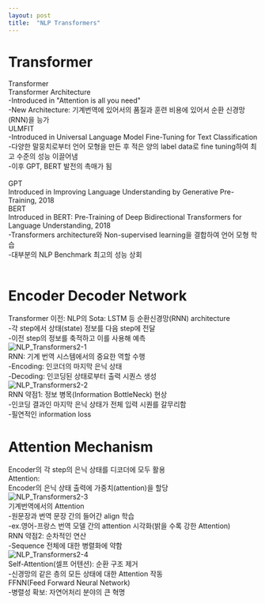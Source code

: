 ```yaml
---
layout: post
title:  "NLP Transformers"
---
```

# Transformer 
Transformer <br/>
Transformer Architecture <br/>
-Introduced in "Attention is all you need" <br/>
-New Architecture: 기계번역에 있어서의 품질과 훈련 비용에 있어서 순환 신경망(RNN)을 능가 <br/>
ULMFIT <br/>
-Introduced in Universal Language Model Fine-Tuning for Text Classification <br/>
-다양한 말뭉치로부터 언어 모형을 만든 후 적은 양의 label data로 fine tuning하여 최고 수준의 성능 이끌어냄 <br/>
-이후 GPT, BERT 발전의 촉매가 됨 <br/>
<br/>
GPT <br/>
Introduced in Improving Language Understanding by Generative Pre-Training, 2018 <br/>
BERT <br/>
Introduced in BERT: Pre-Training of Deep Bidirectional Transformers for Language Understanding, 2018 <br/>
-Transformers architecture와 Non-supervised learning을 결합하여 언어 모형 학습 <br/>
-대부분의 NLP Benchmark 최고의 성능 상회 <br/>
<br/>
# Encoder Decoder Network 
Transformer 이전: NLP의 Sota: LSTM 등 순환신경망(RNN) architecture <br/>
-각 step에서 상태(state) 정보를 다음 step에 전달 <br/>
-이전 step의 정보를 축적하고 이를 사용해 예측 <br/>
![NLP_Transformers2-1](https://github.com/growingpenguin/growingpenguin.github.io/assets/110277903/30a1de96-f25f-4609-b2b9-6a3d0174403e)
<br/>
RNN: 기계 번역 시스템에서의 중요한 역할 수행<br/>
-Encoding: 인코더의 마지막 은닉 상태 <br/>
-Decoding: 인코딩된 상태로부터 출력 시퀀스 생성 <br/>
![NLP_Transformers2-2](https://github.com/growingpenguin/growingpenguin.github.io/assets/110277903/5feda3a3-c24b-4c2c-939c-7d7c70955a8f) 
<br/>
RNN 약점1: 정보 병목(Information BottleNeck) 현상 <br/>
-인코딩 결과인 마지막 은닉 상태가 전체 입력 시퀀를 갈무리함 <br/>
-필연적인 information loss <br/>

# Attention Mechanism
Encoder의 각 step의 은닉 상태를 디코더에 모두 활용 <br/>
Attention: <br/>
Encoder의 은닉 상태 출력에 가중치(attention)을 할당 <br/>
![NLP_Transformers2-3](https://github.com/growingpenguin/growingpenguin.github.io/assets/110277903/235e999d-7100-4db3-843f-866a98d97a84)
<br/>
기계번역에서의 Attention <br/>
-원문장과 번역 문장 간의 들어간 align 학습 <br/>
-ex.영어-프랑스 번역 모델 간의 attention 시각화(밝을 수록 강한 Attention) <br/>
RNN 약점2: 순차적인 연산<br/>
-Sequence 전체에 대한 병렬화에 약함 <br/>
![NLP_Transformers2-4](https://github.com/growingpenguin/growingpenguin.github.io/assets/110277903/8333e32c-c30a-4c22-a194-2eb3d8313fd7)
<br/>
Self-Attention(셀프 어텐션): 순환 구조 제거 <br/>
-신경망의 같은 층의 모든 상태에 대한 Attention 작동 <br/>
FFNN(Feed Forward Neural Network) <br/>
-병렬성 확보: 자연어처리 분야의 큰 혁명 <br/>




